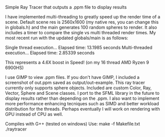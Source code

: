 Simple Ray Tracer that outputs a .ppm file to display results

I have implemented multi-threading to greatly speed up the render time of a scene.
Default scene res is 2560x1600 (my native res, you can change this in globals.h)
and the main generates 100 random spheres to render. It also includes a timer to 
compare the single vs multi threaded render times. My most recent run with the updated 
globals/main is as follows:

Single thread execution...
Elapsed time: 13.1985 seconds
Multi-threaded execution...
Elapsed time: 2.85339 seconds

This represents a 4.6X boost in Speed! (on my 16 thread AMD Ryzen 9 6900HS)

I use GIMP to view .ppm files. If you don't have GIMP, I included a screenshot of out.ppm
saved as output/out-example. This ray tracer currently only supports sphere objects. 
Included are custom Color, Ray, Vector, Sphere and Scene classes. I port to the SFML library 
in the future to display results rather than depending on the .ppm. I also want to implement
more performance enhancing tecniques such as SIMD and better workload distribution for the
threads. Perhaps eventually I will work on rendering with GPU instead of CPU as well.

Compiles with G++ (tested on windows)
Use:
make -f Makefile.txt
./raytracer

